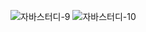 ![자바스터디-9](https://user-images.githubusercontent.com/63386322/154795050-8e6cb0da-87e5-405b-9dd7-6ec59957ee96.jpg)
![자바스터디-10](https://user-images.githubusercontent.com/63386322/154795058-bf565ad7-43fd-4d5e-a198-385885036f3a.jpg)
